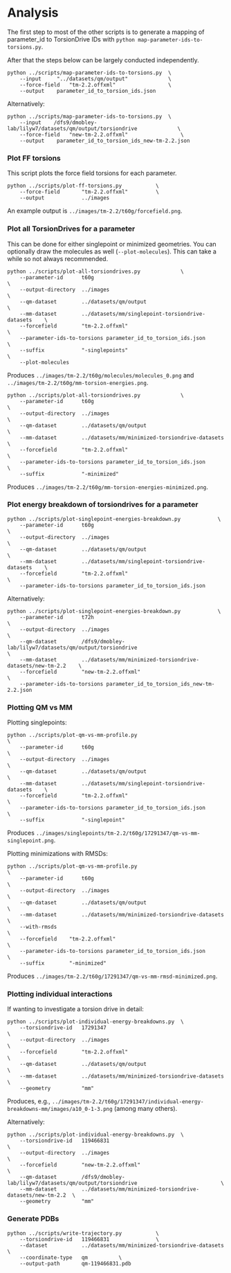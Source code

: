 # Analysis

The first step to most of the other scripts is to
generate a mapping of parameter_id to TorsionDrive IDs
with ``python map-parameter-ids-to-torsions.py``.

After that the steps below can be largely conducted independently.

```
python ../scripts/map-parameter-ids-to-torsions.py  \
    --input     "../datasets/qm/output"             \
    --force-field   "tm-2.2.offxml"                 \
    --output    parameter_id_to_torsion_ids.json
```

Alternatively:

```
python ../scripts/map-parameter-ids-to-torsions.py  \
    --input    /dfs9/dmobley-lab/lilyw7/datasets/qm/output/torsiondrive             \
    --force-field   "new-tm-2.2.offxml"                 \
    --output    parameter_id_to_torsion_ids_new-tm-2.2.json
```

### Plot FF torsions

This script plots the force field torsions for each parameter.

```
python ../scripts/plot-ff-torsions.py           \
    --force-field       "tm-2.2.offxml"         \
    --output            ../images
```

An example output is `../images/tm-2.2/t60g/forcefield.png`.


### Plot all TorsionDrives for a parameter

This can be done for either singlepoint or minimized geometries.
You can optionally draw the molecules as well (`--plot-molecules`).
This can take a while so not always recommended.

```
python ../scripts/plot-all-torsiondrives.py             \
    --parameter-id      t60g                                                \
    --output-directory  ../images                                           \
    --qm-dataset        ../datasets/qm/output                               \
    --mm-dataset        ../datasets/mm/singlepoint-torsiondrive-datasets    \
    --forcefield        "tm-2.2.offxml"                                     \
    --parameter-ids-to-torsions parameter_id_to_torsion_ids.json            \
    --suffix            "-singlepoints"                                     \
    --plot-molecules
```

Produces ``../images/tm-2.2/t60g/molecules/molecules_0.png``
and ``../images/tm-2.2/t60g/mm-torsion-energies.png``.

```
python ../scripts/plot-all-torsiondrives.py             \
    --parameter-id      t60g                                                \
    --output-directory  ../images                                           \
    --qm-dataset        ../datasets/qm/output                               \
    --mm-dataset        ../datasets/mm/minimized-torsiondrive-datasets  \
    --forcefield        "tm-2.2.offxml"                                     \
    --parameter-ids-to-torsions parameter_id_to_torsion_ids.json            \
    --suffix            "-minimized"
```

Produces `../images/tm-2.2/t60g/mm-torsion-energies-minimized.png`.

### Plot energy breakdown of torsiondrives for a parameter
```
python ../scripts/plot-singlepoint-energies-breakdown.py            \
    --parameter-id      t60g                                                \
    --output-directory  ../images                                           \
    --qm-dataset        ../datasets/qm/output                               \
    --mm-dataset        ../datasets/mm/singlepoint-torsiondrive-datasets    \
    --forcefield        "tm-2.2.offxml"                                     \
    --parameter-ids-to-torsions parameter_id_to_torsion_ids.json
```

Alternatively:

```
python ../scripts/plot-singlepoint-energies-breakdown.py            \
    --parameter-id      t72h                                                \
    --output-directory  ../images                                           \
    --qm-dataset        /dfs9/dmobley-lab/lilyw7/datasets/qm/output/torsiondrive                               \
    --mm-dataset        ../datasets/mm/minimized-torsiondrive-datasets/new-tm-2.2    \
    --forcefield        "new-tm-2.2.offxml"                                     \
    --parameter-ids-to-torsions parameter_id_to_torsion_ids_new-tm-2.2.json

```


### Plotting QM vs MM

Plotting singlepoints:

```
python ../scripts/plot-qm-vs-mm-profile.py                                  \
    --parameter-id      t60g                                                \
    --output-directory  ../images                                           \
    --qm-dataset        ../datasets/qm/output                               \
    --mm-dataset        ../datasets/mm/singlepoint-torsiondrive-datasets    \
    --forcefield        "tm-2.2.offxml"                                     \
    --parameter-ids-to-torsions parameter_id_to_torsion_ids.json            \
    --suffix            "-singlepoint"

```

Produces ``../images/singlepoints/tm-2.2/t60g/17291347/qm-vs-mm-singlepoint.png``.

Plotting minimizations with RMSDs:

```
python ../scripts/plot-qm-vs-mm-profile.py                              \
    --parameter-id      t60g                                            \
    --output-directory  ../images                                       \
    --qm-dataset        ../datasets/qm/output                           \
    --mm-dataset        ../datasets/mm/minimized-torsiondrive-datasets  \
    --with-rmsds                                                        \
    --forcefield    "tm-2.2.offxml"                                     \
    --parameter-ids-to-torsions parameter_id_to_torsion_ids.json        \
    --suffix        "-minimized"

```

Produces ``../images/tm-2.2/t60g/17291347/qm-vs-mm-rmsd-minimized.png``.

### Plotting individual interactions

If wanting to investigate a torsion drive in detail:

```
python ../scripts/plot-individual-energy-breakdowns.py  \
    --torsiondrive-id   17291347                                        \
    --output-directory  ../images                                       \
    --forcefield        "tm-2.2.offxml"                                 \
    --qm-dataset        ../datasets/qm/output                           \
    --mm-dataset        ../datasets/mm/minimized-torsiondrive-datasets  \
    --geometry          "mm"
```

Produces, e.g., `../images/tm-2.2/t60g/17291347/individual-energy-breakdowns-mm/images/a10_0-1-3.png` (among many others).

Alternatively:

```
python ../scripts/plot-individual-energy-breakdowns.py  \
    --torsiondrive-id   119466831                                        \
    --output-directory  ../images                                       \
    --forcefield        "new-tm-2.2.offxml"                                 \
    --qm-dataset        /dfs9/dmobley-lab/lilyw7/datasets/qm/output/torsiondrive                           \
    --mm-dataset        ../datasets/mm/minimized-torsiondrive-datasets/new-tm-2.2  \
    --geometry          "mm"

```


### Generate PDBs

```
python ../scripts/write-trajectory.py           \
    --torsiondrive-id   119466831               \
    --dataset           ../datasets/mm/minimized-torsiondrive-datasets  \
    --coordinate-type   qm          \
    --output-path       qm-119466831.pdb
```